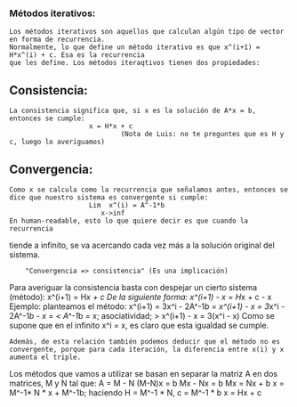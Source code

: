 ### Métodos iterativos:
	
	Los métodos iterativos son aquellos que calculan algún tipo de vector en forma de recurrencia.
	Normalmente, lo que define un método iterativo es que x^(i+1) = H*x^(i) + c. Esa es la recurrencia
	que les define. Los métodos iteraqtivos tienen dos propiedades:
	
## Consistencia:
	La consistencia significa que, si x es la solución de A*x = b, entonces se cumple:
						x = H*x + c
								(Nota de Luis: no te preguntes que es H y c, luego lo averiguamos)

## Convergencia:
	Como x se calcula como la recurrencia que señalamos antes, entonces se dice que nuestro sistema es convergente si cumple:
						Lim  x^(i) = A^-1*b
					       x->inf
	En human-readable, esto lo que quiere decir es que cuando la recurrencia
tiende a infinito, se va acercando cada vez más a la solución original del sistema.

		"Convergencia => consistencia" (Es una implicación)
Para averiguar la consistencia basta con despejar un cierto sistema (método):
				 x^(i+1) = H*x + c
De la siguiente forma:
				x^(i+1) - x = H*x + c - x
Ejemplo: planteamos el método:
				x^(i+1) = 3x^i - 2A^-1*b
=				<Restando x a ambos lados>
	         		x^(i+1) - x = 3*x^i - 2A^-1*b - x
=			       < A^-1*b = x; asociatividad; >
				x^(i+1) - x = 3(x^i - x)
Como se supone que en el infinito x^i = x, es claro que esta igualdad se cumple.

	Además, de esta relación también podemos deducir que el método no es convergente, porque para cada iteración, la diferencia entre x(i) y x
	aumenta el triple.
Los métodos que vamos a utilizar se basan en separar la matriz A en dos matrices, M y N tal que:
			A = M - N
			(M-N)x = b
			Mx - Nx = b
			Mx = Nx + b
			x = M^-1* N * x + M^-1b; haciendo H = M^-1 * N, c = M^-1 * b
			x = Hx + c
 
